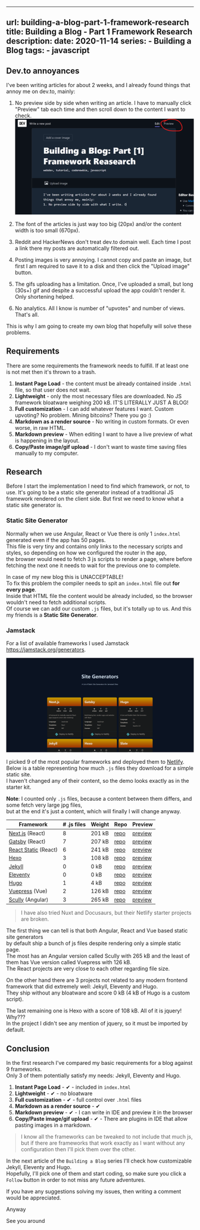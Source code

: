 ---
url: building-a-blog-part-1-framework-research
title: Building a Blog - Part 1 Framework Research
description: <todo>
date: 2020-11-14
series:
    - Building a Blog
tags:
    - javascript
----------------

## Dev.to annoyances

I've been writing articles for about 2 weeks, and I already found things that annoy me on dev.to, mainly:

1. No preview side by side when writing an article. I have to manually click "Preview" tab each time and then scroll down to the content I want to check.
    ![I need to click "preview" tab in order to preview markdown content](res/annoying-preview-tab.png)

2. The font of the articles is just way too big (20px) and/or the content width is too small (670px).

3. Reddit and HackerNews don't treat dev.to domain well. Each time I post a link there my posts are automatically filtered out.

4. Posting images is very annoying. I cannot copy and paste an image, but first I am required to save it to a disk and then click the "Upload image" button.

5. The gifs uploading has a limitation. Once, I've uploaded a small, but long (30s+) gif and despite a successful upload the app couldn't render it. Only shortening helped.

6. No analytics. All I know is number of "upvotes" and number of views. That's all.

This is why I am going to create my own blog that hopefully will solve these problems.


## Requirements

There are some requirements the framework needs to fulfill. If at least one is not met then it's thrown to a trash.

1. **Instant Page Load** - the content must be already contained inside `.html` file, so that user does not wait.
2. **Lightweight** - only the most necessary files are downloaded. No JS framework bloatware weighing 200 kB. IT'S LITERALLY JUST A BLOG!
3. **Full customization** - I can add whatever features I want. Custom upvoting? No problem. Mining bitcoins? There you go :)
4. **Markdown as a render source** - No writing in custom formats. Or even worse, in raw HTML.
5. **Markdown preview** - When editing I want to have a live preview of what is happening in the layout.
6. **Copy/Paste image/gif upload** - I don't want to waste time saving files manually to my computer.

## Research

Before I start the implementation I need to find which framework, or not, to use. It's going to be a static site generator instead of a traditional JS framework rendered on the client side. But first we need to know what a static site generator is.

### Static Site Generator

Normally when we use Angular, React or Vue there is only 1 `index.html` generated even if the app has 50 pages.  
This file is very tiny and contains only links to the necessary scripts and styles, so depending on how we configured the router in the app,  
the browser would need to fetch 3 js scripts to render a page, where before fetching the next one it needs to wait for the previous one to complete.

In case of my new blog this is UNACCEPTABLE!  
To fix this problem the compiler needs to spit an `index.html` file out **for every page**.  
Inside that HTML file the content would be already included, so the browser wouldn't need to fetch additional scripts.  
Of course we can add our custom `.js` files, but it's totally up to us. And this my friends is a **Static Site Generator**.

### Jamstack

For a list of available frameworks I used Jamstack https://jamstack.org/generators.

![Jamstack website preview](res/jamstack-website-preview.png)

I picked 9 of the most popular frameworks and deployed them to [Netlify](https://netlify.com).  
Below is a table representing how much `.js` files they download for a simple static site.  
I haven't changed any of their content, so the demo looks exactly as in the starter kit.

**Note**: I counted only `.js` files, because a content between them differs, and some fetch very large jpg files,  
 but at the end it's just a content, which will finally I will change anyway.


| Framework | # .js files | Weight | Repo | Preview |
|-----------|-------|--------|------|---------|
| [Next.js](https://nextjs.org/) (React) | 8 | 201 kB | [repo](https://github.com/Humberd/next-starter-jamstack) | [preview](https://humberd-nextjs.netlify.app/) |
| [Gatsby](https://www.gatsbyjs.com/) (React) | 7 | 207 kB | [repo](https://github.com/Humberd/gatsby-starter-default) | [preview](https://humberd-gatsby.netlify.app/) |
| [React Static](https://github.com/react-static/react-static) (React) | 6 | 241 kB | [repo](https://github.com/Humberd/react-static-starter) | [preview](https://humberd-react-static.netlify.app/) |
| [Hexo](https://hexo.io/) | 3 | 108 kB | [repo](https://github.com/Humberd/hexo-starter) | [preview](https://humberd-hexo.netlify.app/) |
| [Jekyll](https://jekyllrb.com/) | 0 | 0 kB | [repo](https://github.com/Humberd/jekyll-base) | [preview](https://humberd-jekyll.netlify.app/) |
| [Eleventy](https://www.11ty.dev/) | 0 | 0 kB | [repo](https://github.com/Humberd/eleventy-base-blog) | [preview](https://humberd-eleventy.netlify.app/) |
| [Hugo](https://gohugo.io/) | 1 | 4 kB | [repo](https://github.com/Humberd/victor-hugo) | [preview](https://humberd-hugo.netlify.app/) |
| [Vuepress](https://vuepress.vuejs.org/) (Vue) | 2 | 126 kB | [repo](https://github.com/Humberd/vuepress-deploy) | [preview](https://humberd-vuepress.netlify.app/) |
| [Scully](https://scully.io/) (Angular) | 3 | 265 kB | [repo](https://github.com/Humberd/scully-preview) | [preview](https://humberd-scully.netlify.app/) |


> I have also tried Nuxt and Docusaurs, but their Netlify starter projects are broken.


The first thing we can tell is that both Angular, React and Vue based static site generators  
by default ship a bunch of js files despite rendering only a simple static page.  
The most has an Angular version called Scully with 265 kB and the least of them has Vue version called Vuepress with 126 kB.  
The React projects are very close to each other regarding file size.

On the other hand there are 3 projects not related to any modern frontend framework that did extremely well: Jekyll, Eleventy and Hugo.  
They ship without any bloatware and score 0 kB (4 kB of Hugo is a custom script).

The last remaining one is Hexo with a score of 108 kB. All of it is jquery! Why???  
In the project I didn't see any mention of jquery, so it must be imported by default.


## Conclusion

In the first research I've compared my basic requirements for a blog against 9 frameworks.  
Only 3 of them potentially satisfy my needs: Jekyll, Eleventy and Hugo.

1. **Instant Page Load** - ✔ - included in `index.html`
2. **Lightweight** - ✔ - no bloatware
3. **Full customization** - ✔ - full control over `.html` files
4. **Markdown as a render source** - ✔
5. **Markdown preview** - ✔ - I can write in IDE and preview it in the browser
6. **Copy/Paste image/gif upload** - ✔ - There are plugins in IDE that allow pasting images in a markdown.

> I know all the frameworks can be tweaked to not include that much js,  
> but if there are frameworks that work exactly as I want without any configuration then I'll pick them over the other.

In the next article of the `Building a Blog` series I'll check how customizable Jekyll, Eleventy and Hugo.  
Hopefully, I'll pick one of them and start coding, so make sure you click a `Follow` button in order to not miss any future adventures.

If you have any suggestions solving my issues, then writing a comment would be appreciated.

Anyway

See you around

